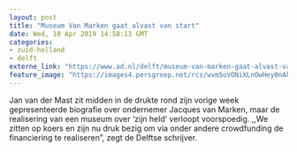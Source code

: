 ```yaml
---
layout: post
title: "Museum Van Marken gaat alvast van start"
date: Wed, 10 Apr 2019 14:58:13 GMT
categories: 
- zuid-holland 
- delft 
externe_link: "https://www.ad.nl/delft/museum-van-marken-gaat-alvast-van-start~aa00d429/"
feature_image: "https://images4.persgroep.net/rcs/wvm5oVONiXLnOwHey0nAkH_7DL4/diocontent/142085949/_fitwidth/400/?appId=21791a8992982cd8da851550a453bd7f&quality=0.7"
---
```


Jan van der Mast zit midden in de drukte rond zijn vorige week gepresenteerde biografie over ondernemer Jacques van Marken, maar de realisering van een museum over ‘zijn held’ verloopt voorspoedig. ,,We zitten op koers en zijn nu druk bezig om via onder andere crowdfunding de financiering te realiseren”, zegt de Delftse schrijver.
